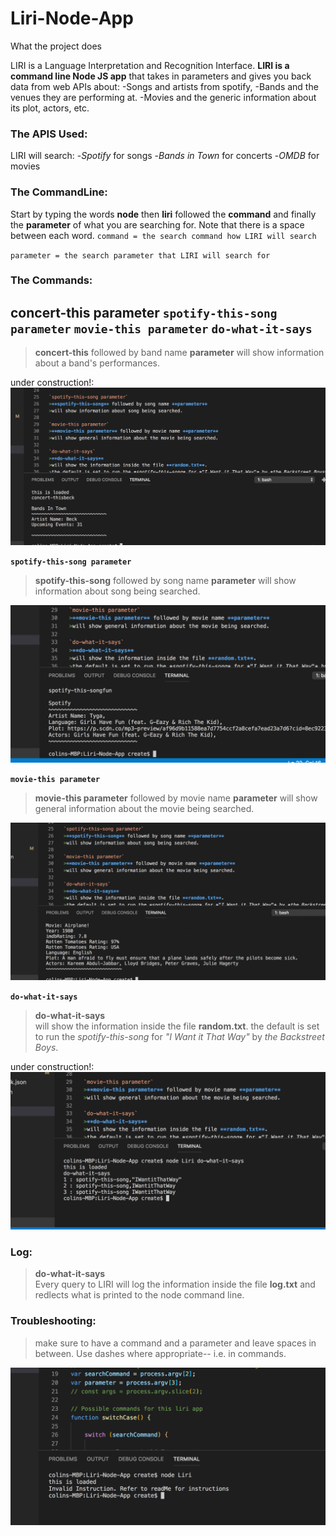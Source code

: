 # Liri-Node-App #
What the project does

LIRI is a Language Interpretation and Recognition Interface. **LIRI is a command line Node JS app** that takes in parameters and gives you back data from web APIs about:
    -Songs and artists from spotify,
    -Bands and the venues they are performing at.
    -Movies and the generic information about its plot, actors, etc. 

### The APIS Used: ###
LIRI will search: 
-*Spotify* for songs 
-*Bands in Town* for concerts
-*OMDB* for movies

### The CommandLine: ###
Start by typing the words **node** then **liri** followed the **command** and finally the **parameter** of what you are searching for. Note that there is a space between each word.
`command = the search command how LIRI will search`

`parameter = the search parameter that LIRI will search for`

### The Commands: ###

**concert-this parameter**
**`spotify-this-song parameter`**
`movie-this parameter`
**`do-what-it-says`**
----
>**concert-this** followed by band name **parameter** 
>will show information about a band's performances.

under construction!:
![concert-this command](/assets/Screen-Shot-2.png "command line concert-this and result")

**`spotify-this-song parameter`**
>**spotify-this-song** followed by song name **parameter** 
>will show information about song being searched.

![spotify-this-song command](/assets/Screen-Shot-3.png "command line spotify-this-song and result")

**`movie-this parameter`**
>**movie-this parameter** followed by movie name **parameter** 
>will show general information about the movie being searched.

![movie-this command](/assets/Screen-Shot-4.png "command line movie-this and result")

**`do-what-it-says`**
>**do-what-it-says**  
>will show the information inside the file **random.txt**.
>the default is set to run the *spotify-this-song* for *"I Want it That Way"* by *the Backstreet Boys*.

under construction!:
![do-what-it-says command](/assets/Screen-Shot-5.png "command do-what-it-says and result")

### Log: ###
>**do-what-it-says**  
>Every query to LIRI will log the information inside the file **log.txt** and redlects what is printed to the node command line.

### Troubleshooting: ###
>make sure to have a command and a parameter and leave spaces in between. Use dashes where appropriate--
i.e. in commands. 

![invalid command](/assets/Screen-Shot-1.png "invalid command, no command or parameter")






